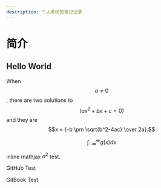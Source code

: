 ```yaml
---
description: 个人考研的笔记记录
---
```


# 简介

## Hello World

When $$a \ne 0$$, there are two solutions to $$(ax^2 + bx + c = 0)$$ and they are $$x = {-b \pm \sqrt{b^2-4ac} \over 2a}.$$

$$
\int_{-\infty}^\infty g(x) dx
$$

inline mathjax $a^2$ test.

GitHub Test

GitBook Test

